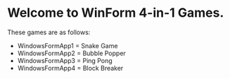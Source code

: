 # Welcome to WinForm 4-in-1 Games.

These games are as follows:
 - WindowsFormApp1 = Snake Game
 - WindowsFormApp2 = Bubble Popper
 - WindowsFormApp3 = Ping Pong
 - WindowsFormApp4 = Block Breaker
